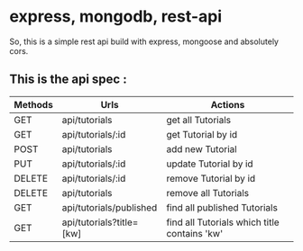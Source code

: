 # express, mongodb, rest-api
So, this is a simple rest api build with express, mongoose and absolutely cors.

## This is the api spec :

| Methods  | Urls | Actions |
| ------------- | ------------- | ------------- |
| GET | api/tutorials | get all Tutorials |
| GET | api/tutorials/:id | get Tutorial by id |
| POST | api/tutorials | add new Tutorial |
| PUT | api/tutorials/:id | update Tutorial by id |
| DELETE | api/tutorials/:id | remove Tutorial by id |
| DELETE | api/tutorials | remove all Tutorials |
| GET | api/tutorials/published | find all published Tutorials |
| GET | api/tutorials?title=[kw] | find all Tutorials which title contains 'kw' |